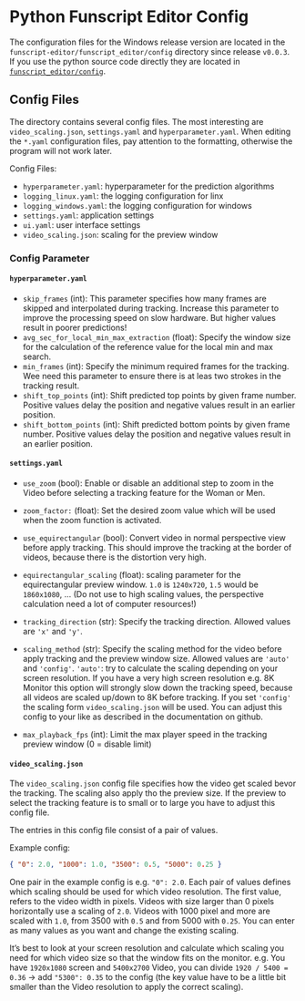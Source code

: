 # Python Funscript Editor Config

The configuration files for the Windows release version are located in the `funscript-editor/funscript_editor/config` directory since release `v0.0.3`. If you use the python source code directly they are located in [`funscript_editor/config`](https://github.com/michael-mueller-git/Python-Funscript-Editor/tree/main/funscript_editor/config).

## Config Files

The directory contains several config files. The most interesting are `video_scaling.json`, `settings.yaml` and `hyperparameter.yaml`. When editing the `*.yaml` configuration files, pay attention to the formatting, otherwise the program will not work later.

Config Files:

- `hyperparameter.yaml`: hyperparameter for the prediction algorithms
- `logging_linux.yaml`: the logging configuration for linx
- `logging_windows.yaml`: the logging configuration for windows
- `settings.yaml`: application settings
- `ui.yaml`: user interface settings
- `video_scaling.json`: scaling for the preview window

### Config Parameter

#### `hyperparameter.yaml`

- `skip_frames` (int): This parameter specifies how many frames are skipped and interpolated during tracking. Increase this parameter to improve the processing speed on slow hardware. But higher values result in poorer predictions!
- `avg_sec_for_local_min_max_extraction` (float): Specify the window size for the calculation of the reference value for the local min and max search.
- `min_frames` (int): Specify the minimum required frames for the tracking. Wee need this parameter to ensure there is at leas two strokes in the tracking result.
- `shift_top_points` (int): Shift predicted top points by given frame number. Positive values delay the position and negative values result in an earlier position.
- `shift_bottom_points` (int): Shift predicted bottom points by given frame number. Positive values delay the position and negative values result in an earlier position.

#### `settings.yaml`

- `use_zoom` (bool): Enable or disable an additional step to zoom in the Video before selecting a tracking feature for the Woman or Men.
- `zoom_factor:` (float): Set the desired zoom value which will be used when the zoom function is activated.
- `use_equirectangular` (bool): Convert video in normal perspective view before apply tracking. This should improve the tracking at the border of videos, because there is the distortion very high.
- `equirectangular_scaling` (float): scaling parameter for the equirectangular preview window. `1.0` is `1240x720`, `1.5` would be `1860x1080`, ... (Do not use to high scaling values, the perspective calculation need a lot of computer resources!)

- `tracking_direction` (str): Specify the tracking direction. Allowed values are `'x'` and `'y'`.
- `scaling_method` (str): Specify the scaling method for the video before apply tracking and the preview window size. Allowed values are `'auto'` and `'config'`. `'auto'`: try to calculate the scaling depending on your screen resolution. If you have a very high screen resolution e.g. 8K Monitor this option will strongly slow down the tracking speed, because all videos are scaled up/down to 8K before tracking. If you set `'config'` the scaling form `video_scaling.json` will be used. You can adjust this config to your like as described in the documentation on github.
- `max_playback_fps` (int): Limit the max player speed in the tracking preview window (0 = disable limit)

#### `video_scaling.json`

The `video_scaling.json` config file specifies how the video get scaled bevor the tracking. The scaling also apply tho the preview size. If the preview to select the tracking feature is to small or to large you have to adjust this config file.

The entries in this config file consist of a pair of values.

Example config:

```json
{ "0": 2.0, "1000": 1.0, "3500": 0.5, "5000": 0.25 }
```

One pair in the example config is e.g. `"0": 2.0`. Each pair of values defines which scaling should be used for which video resolution. The first value, refers to the video width in pixels. Videos with size larger than 0 pixels horizontally use a scaling of `2.0`. Videos with 1000 pixel and more are scaled with `1.0`, from 3500 with `0.5` and from 5000 with `0.25`. You can enter as many values as you want and change the existing scaling.

It’s best to look at your screen resolution and calculate which scaling you need for which video size so that the window fits on the monitor. e.g. You have `1920x1080` screen and `5400x2700` Video, you can divide `1920 / 5400 = 0.36` → add `"5300": 0.35` to the config (the key value have to be a little bit smaller than the Video resolution to apply the correct scaling).
